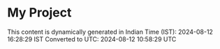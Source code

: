 # My Project

This content is dynamically generated in Indian Time (IST): 2024-08-12 16:28:29 IST
Converted to UTC: 2024-08-12 10:58:29 UTC

